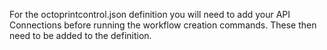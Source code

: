 For the octoprintcontrol.json definition you will need to add your API Connections before running the workflow creation commands. These then need to be added to the definition.